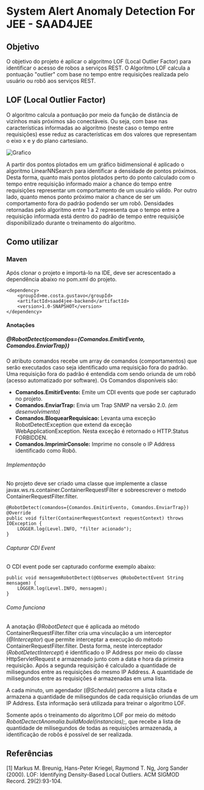# System Alert Anomaly Detection For JEE - SAAD4JEE

## Objetivo

O objetivo do projeto é aplicar o algoritmo LOF  (Local Outlier Factor) para identificar o acesso de robos a serviços REST. O Algoritmo LOF calcula a pontuação "outlier" com base no tempo entre requisições realizada pelo usuário ou robô aos serviços REST. 

## LOF  (Local Outlier Factor)

O algoritmo calcula a pontuação por meio da função de distância de vizinhos mais próximos são conectáveis. Ou seja, com base nas características informadas ao algoritmo (neste caso o tempo entre requisições) esse reduz as características em dos valores que representam o eixo x e y do plano cartesiano. 

![Grafico](https://upload.wikimedia.org/wikipedia/commons/thumb/5/59/LOF.svg/400px-LOF.svg.png)

A partir dos pontos plotados em um gráfico bidimensional é aplicado o algoritmo LinearNNSearch para identificar a densidade de pontos próximos. Desta forma, quanto mais pontos plotados perto do ponto calculado com o tempo entre requisição informado maior a chance do tempo entre requisições representar um comportamento de um usuário válido. Por outro lado, quanto menos ponto próximo maior a chance de ser um comportamento fora do padrão podendo ser um robô. Densidades retornadas pelo algoritmo entre 1 a 2 representa que o tempo entre a requisição informada está dentro do padrão de tempo entre requisiçõe disponibilizado durante o treinamento do algoritmo.

## Como utilizar

### Maven
Após clonar o projeto e importá-lo na IDE, deve ser acrescentado a dependência abaixo no pom.xml do projeto.

``` 
<dependency>
	<groupId>me.costa.gustavo</groupId>
	<artifactId>saad4jee-backend</artifactId>
	<version>1.0-SNAPSHOT</version>
</dependency>
``` 


#### Anotações
##### *@RobotDetect(comandos={Comandos.EmitirEvento, Comandos.EnviarTrap})*

O atributo comandos recebe um array de comandos (comportamentos) que serão executados caso seja identificado uma requisição fora do padrão. Uma requisição fora do padrão é entendida com sendo oriunda de um robô (acesso automatizado por software). Os Comandos disponíveis são:

* **Comandos.EmitirEvento:** Emite um CDI events que pode ser capturado no projeto.
* **Comandos.EnviarTrap:** Envia um Trap SNMP na versão 2.0. *(em desenvolvimento)*
* **Comandos.BloquearRequisicao:** Levanta uma exceção RobotDetectException que extend da exceção WebApplicationException. Nesta exceção é retornado o HTTP.Status FORBIDDEN.
* **Comandos.ImprimirConsole:** Imprime no console o IP Address identificado como Robô.

###### Implementação
No projeto deve ser criado uma classe que implemente a classe javax.ws.rs.container.ContainerRequestFilter e sobreescrever o metodo ContainerRequestFilter.filter.

``` 
@RobotDetect(comandos={Comandos.EmitirEvento, Comandos.EnviarTrap})
@Override
public void filter(ContainerRequestContext requestContext) throws IOException {
  	LOGGER.log(Level.INFO, "filter acionado");
} 
  ```

###### Capturar CDI Event
O CDI event pode ser capturado conforme exemplo abaixo:

```
public void mensagemRobotDetect(@Observes @RoboDetectEvent String mensagem) {
	LOGGER.log(Level.INFO, mensagem);
}
```

###### Como funciona

A anotação *@RobotDetect* que é aplicada ao método ContainerRequestFilter.filter cria uma vinculação a um interceptor (*@Interceptor*) que permite interceptar a execução do método ContainerRequestFilter.filter. Desta forma, neste interceptador (*RobotDetectIntercept*) é identificado o IP Address por meio do classe HttpServletRequest e armazenado junto com a data e hora da primeira requisição. Após a segunda requisição é calculado a quantidade de milisegundos entre as requisições do mesmo IP Address. A quantidade de milisegundos entre as requisições é armazenadas em uma lista.

A cada minuto, um agendador (*@Schedule*) percorre a lista citada e armazena a quantidade de milisegundos de cada requisição oriundas de um IP Address. Esta informação será utilizada para treinar o algoritmo LOF.

Somente após o treinamento do algoritmo LOF por meio do método *RobotDectectAnomalia.buildModel(instancias);*, que recebe a lista de quantidade de milisegundos de todas as requisições armazenada, a identificação de robôs é possível de ser realizada.

## Referências
[1] Markus M. Breunig, Hans-Peter Kriegel, Raymond T. Ng, Jorg Sander (2000). LOF: Identifying Density-Based Local Outliers. ACM SIGMOD Record. 29(2):93-104.

